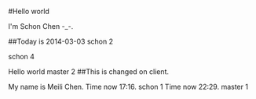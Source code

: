 #Hello world

I'm Schon Chen -_-.

##Today is 2014-03-03
schon 2

schon 4

Hello world
master 2
##This is changed on client.

My name is Meili Chen.
Time now 17:16.
schon 1
Time now 22:29.
master 1
